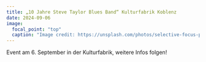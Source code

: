 ```yaml
---
title: „10 Jahre Steve Taylor Blues Band“ Kulturfabrik Koblenz
date: 2024-09-06
image:
  focal_point: "top"
  caption: "Image credit: https://unsplash.com/photos/selective-focus-photography-of-multicolored-confetti-lot-Xaanw0s0pMk"
---
```


Event am 6. September in der Kulturfabrik, weitere Infos folgen!
